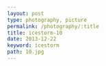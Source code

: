 ```yaml
---
layout: post
type: photography, picture
permalink: /photography/:title
title: icestorm-10
date: 2013-12-22
keyword: icestorm
path: 10.jpg
---
```



